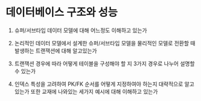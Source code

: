 # 데이터베이스 구조와 성능

1. 슈퍼/서브타입 데이터 모델에 대해 어느정도 이해하고 있는가

2. 논리적인 데이터 모델에서 설계한 슈퍼/서브타입 모델을 물리적인 모델로 전환할 때 발생하는 트랜잭션에 대해 알고있는가

3. 트랜잭션 경우에 따라 어떻게 테이블을 구성해야 할 지 3가지 경우로 나누어 설명할 수 있는가

4. 인덱스 특성을 고려하여 PK/FK 순서를 어떻게 지정하여야 하는지 대략적으로 알고있는가 또한 교재에 나와있는 세가지 예시에 대해 이해하고 있는가